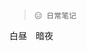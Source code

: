 ### 

> ```
> 😑 日常笔记
> ```

<div class="demo-theme-preview">
  <a data-theme="vue">白昼</a>
  <a data-theme="dark">暗夜</a>
</div>

<style>
  .demo-theme-preview a {
    padding-right: 10px;
  }

  .demo-theme-preview a:hover {
    cursor: pointer;
    text-decoration: underline;
  }
</style>

<script>
  var preview = Docsify.dom.find('.demo-theme-preview');
  var themes = Docsify.dom.findAll('[rel="stylesheet"]');


  preview.onclick = function (e) {
    var title = e.target.getAttribute('data-theme');
  	console.log(title)

    themes.forEach(function (theme) {
      theme.disabled = theme.title !== title;
    });
  };
</script>
